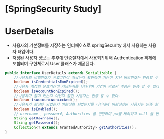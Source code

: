 # [SpringSecurity Study]

# UserDetails
- 사용자의 기본정보를 저장하는 인터페이스로 springSecurity 에서 사용하는 사용자 타입이다.
- 저장된 사용자 정보는 추후에 인증절차에서 사용되기위해 Authentication 객체에 포함되며 구현체로서 User 클래스가 제공된다.
```java
public interface UserDetails extends Serializable {
    //사용자의 비밀번호가 유효기간이 지났는지 확인하며 기간이 지난 비밀번호는 인증할 수 없다.
    boolean isCredentialsNonExpired();
    //사용자 계정의 유효기간이 지났는지를 나타내며 기간이 만료된 계정은 인증 할 수 없다.
    boolean isAccountNonExpired();
    //사용자가 잠겨 있는지 아닌지 잠긴 사용자는 인증 할 수 없다.
    boolean isAccountNonLocked();
    //사용자가 활성화 되었는지 비활성화 되었는지를 나타내며 비활성화된 사용자는 인증 할 수 없다.
    boolean isEnabled();
    // username , password, Authorities 를 반환하며 pw를 제외하고 null 을 반환 할 수 없다.
    String getUsername();
    String getPassword();
    Collection<? extends GrantedAuthority> getAuthorities();
}
```

